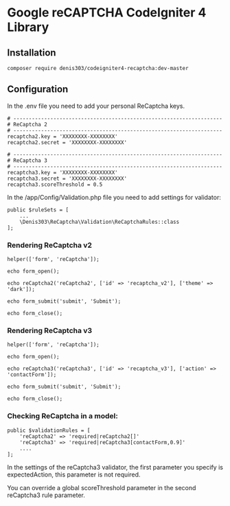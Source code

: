 Google reCAPTCHA CodeIgniter 4 Library
======================================

## Installation

```composer require denis303/codeigniter4-recaptcha:dev-master```

## Configuration

In the .env file you need to add your personal ReCaptcha keys.

```
# --------------------------------------------------------------------
# ReCaptcha 2
# --------------------------------------------------------------------
recaptcha2.key = 'XXXXXXXX-XXXXXXXX'
recaptcha2.secret = 'XXXXXXXX-XXXXXXXX'

# --------------------------------------------------------------------
# ReCaptcha 3
# --------------------------------------------------------------------
recaptcha3.key = 'XXXXXXXX-XXXXXXXX'
recaptcha3.secret = 'XXXXXXXX-XXXXXXXX'
recaptcha3.scoreThreshold = 0.5
```

In the /app/Config/Validation.php file you need to add settings for validator:

```
public $ruleSets = [
    ...
    \Denis303\ReCaptcha\Validation\ReCaptchaRules::class
];
```

### Rendering ReCaptcha v2

```
helper(['form', 'reCaptcha']);

echo form_open();

echo reCaptcha2('reCaptcha2', ['id' => 'recaptcha_v2'], ['theme' => 'dark']);

echo form_submit('submit', 'Submit');

echo form_close();
```

### Rendering ReCaptcha v3

```
helper(['form', 'reCaptcha']);

echo form_open();

echo reCaptcha3('reCaptcha3', ['id' => 'recaptcha_v3'], ['action' => 'contactForm']);

echo form_submit('submit', 'Submit');

echo form_close();
```

### Checking ReCaptcha in a model:

```
public $validationRules = [
    'reCaptcha2' => 'required|reCaptcha2[]'
    'reCaptcha3' => 'required|reCaptcha3[contactForm,0.9]'
    ....
];
```

In the settings of the reCaptcha3 validator, the first parameter you specify is expectedAction, this parameter is not required.

You can override a global scoreThreshold parameter in the second reCaptcha3 rule parameter.
